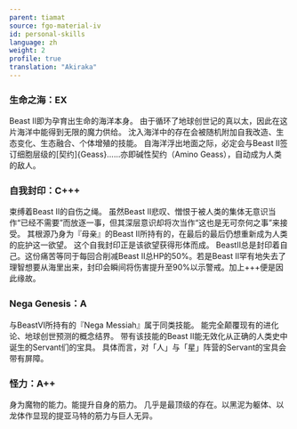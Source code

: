```yaml
---
parent: tiamat
source: fgo-material-iv
id: personal-skills
language: zh
weight: 2
profile: true
translation: "Akiraka"
---
```


### 生命之海：EX

Beast II即为孕育出生命的海洋本身。
由于循环了地球创世记的真以太，因此在这片海洋中能得到无限的魔力供给。
沈入海洋中的存在会被随机附加自我改造、生态变化、生态融合、个体增殖的技能。
自海洋浮出地面之际，必定会与Beast II签订细胞层级的[契约]{Geass}……亦即碱性契约（Amino Geass），自动成为人类的敌人。

### 自我封印：C+++

束缚着Beast II的自伤之绳。
虽然Beast II悲叹、憎恨于被人类的集体无意识当作“已经不需要”而放逐一事，但其深层意识却将次当作“这也是无可奈何之事”来接受。
其根源乃身为『母亲』的Beast II所持有的，在最后的最后仍想重新成为人类的庇护这一欲望。
这个自我封印正是该欲望获得形体而成。
BeastⅡ总是封印着自己。这份痛苦等同于每回合削减Beast II总HP的50%。若是Beast II罕有地失去了理智想要从海里出来，封印会瞬间将伤害提升至90%以示警戒。加上+++便是因此缘故。

### Nega Genesis：A

与BeastⅥ所持有的『Nega Messiah』属于同类技能。
能完全颠覆现有的进化论、地球创世预测的概念结界。
带有该技能的Beast II能无效化从正确的人类史中诞生的Servant们的宝具。
具体而言，对「人」与「星」阵营的Servant的宝具会带有屏障。

### 怪力：A++

身为魔物的能力。能提升自身的筋力。
几乎是最顶级的存在。以黑泥为躯体、以龙体作显现的提亚马特的筋力与巨人无异。
